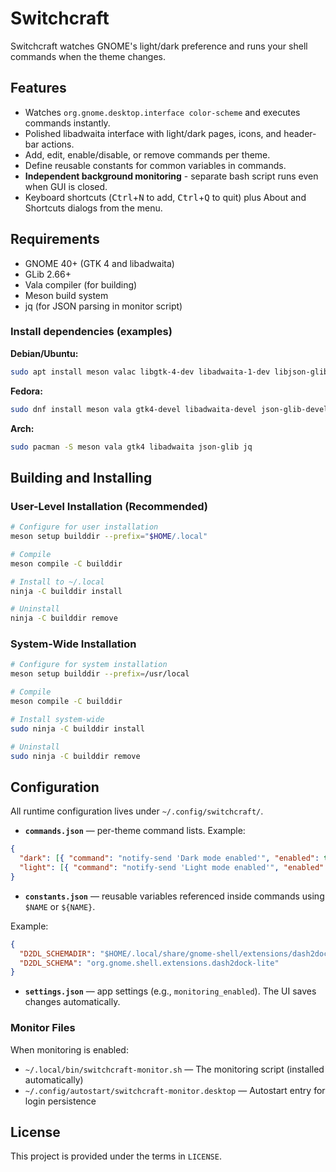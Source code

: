 # Switchcraft

Switchcraft watches GNOME's light/dark preference and runs your shell commands when the theme changes.

## Features
- Watches `org.gnome.desktop.interface color-scheme` and executes commands instantly.
- Polished libadwaita interface with light/dark pages, icons, and header-bar actions.
- Add, edit, enable/disable, or remove commands per theme.
- Define reusable constants for common variables in commands.
- **Independent background monitoring** - separate bash script runs even when GUI is closed.
- Keyboard shortcuts (<kbd>Ctrl</kbd>+<kbd>N</kbd> to add, <kbd>Ctrl</kbd>+<kbd>Q</kbd> to quit) plus About and Shortcuts dialogs from the menu.

## Requirements
- GNOME 40+ (GTK 4 and libadwaita)
- GLib 2.66+
- Vala compiler (for building)
- Meson build system
- jq (for JSON parsing in monitor script)

### Install dependencies (examples)

**Debian/Ubuntu:**
```bash
sudo apt install meson valac libgtk-4-dev libadwaita-1-dev libjson-glib-dev jq
```

**Fedora:**
```bash
sudo dnf install meson vala gtk4-devel libadwaita-devel json-glib-devel jq
```

**Arch:**
```bash
sudo pacman -S meson vala gtk4 libadwaita json-glib jq
```

## Building and Installing

### User-Level Installation (Recommended)

```bash
# Configure for user installation
meson setup builddir --prefix="$HOME/.local"

# Compile
meson compile -C builddir

# Install to ~/.local
ninja -C builddir install

# Uninstall
ninja -C builddir remove
```

### System-Wide Installation

```bash
# Configure for system installation
meson setup builddir --prefix=/usr/local

# Compile
meson compile -C builddir

# Install system-wide
sudo ninja -C builddir install

# Uninstall
sudo ninja -C builddir remove
```

## Configuration

All runtime configuration lives under `~/.config/switchcraft/`.

- **`commands.json`** — per-theme command lists. Example:

```json
{
  "dark": [{ "command": "notify-send 'Dark mode enabled'", "enabled": true }],
  "light": [{ "command": "notify-send 'Light mode enabled'", "enabled": true }]
}
```

- **`constants.json`** — reusable variables referenced inside commands using `$NAME` or `${NAME}`.

Example:
```json
{
  "D2DL_SCHEMADIR": "$HOME/.local/share/gnome-shell/extensions/dash2dock-lite@icedman.github.com/schemas",
  "D2DL_SCHEMA": "org.gnome.shell.extensions.dash2dock-lite"
}
```

- **`settings.json`** — app settings (e.g., `monitoring_enabled`). The UI saves changes automatically.

### Monitor Files

When monitoring is enabled:
- `~/.local/bin/switchcraft-monitor.sh` — The monitoring script (installed automatically)
- `~/.config/autostart/switchcraft-monitor.desktop` — Autostart entry for login persistence

## License

This project is provided under the terms in `LICENSE`.
